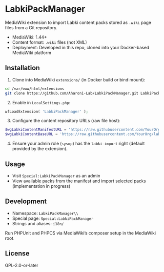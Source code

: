 LabkiPackManager
================

MediaWiki extension to import Labki content packs stored as `.wiki` page files from a Git repository.

- MediaWiki: 1.44+
- Content format: `.wiki` files (not XML)
- Deployment: Developed in this repo, cloned into your Docker-based MediaWiki platform

Installation
------------

1. Clone into MediaWiki `extensions/` (in Docker build or bind mount):

```bash
cd /var/www/html/extensions
git clone https://github.com/Aharoni-Lab/LabkiPackManager.git LabkiPackManager
```

2. Enable in `LocalSettings.php`:

```php
wfLoadExtension( 'LabkiPackManager' );
```

3. Configure the content repository URLs (raw file host):

```php
$wgLabkiContentManifestURL = 'https://raw.githubusercontent.com/YourOrg/labki-content/main/manifest.json';
$wgLabkiContentBaseURL = 'https://raw.githubusercontent.com/YourOrg/labki-content/main/';
```

4. Ensure your admin role (`sysop`) has the `labki-import` right (default provided by the extension).

Usage
-----

- Visit `Special:LabkiPackManager` as an admin
- View available packs from the manifest and import selected packs (implementation in progress)

Development
-----------

- Namespace: `LabkiPackManager\\`
- Special page: `Special:LabkiPackManager`
- Strings and aliases: `i18n/`

Run PHPUnit and PHPCS via MediaWiki’s composer setup in the MediaWiki root.

License
-------

GPL-2.0-or-later

